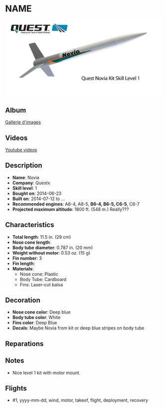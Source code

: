 # NAME

![Quest Novia](../images/fusees/quest-novia.jpg)

## Album

[Gallerie d'images](http://www.rocketryforum.com/album.php?albumid=597)

## Videos

[Youtube videos](https://www.youtube.com/user/maroonedmorlock/videos)

## Description

- **Name**: Novia
- **Company**: Questx
- **Skill level**: 1
- **Bought on**: 2014-06-23
- **Built on**: 2014-07-12 to ...
- **Recommended engines**: A6-4, A8-5, **B6-4, B6-5, C6-5**, C6-7
- **Projected maximum altitude**: 1800 ft. (548 m.) Really???

## Characteristics

- **Total length**: 11.5 in. (29 cm)
- **Nose cone length**: 
- **Body tube diameter**: 0.787 in. (20 mm)
- **Weight without motor**: 0.53 oz. (15 g)
- **Fin number**: 3
- **Fin length**: 
- **Materials**:
  - Nose cone: Plastic
  - Body Tube: Cardboard
  - Fins: Laser-cut balsa

## Decoration

- **Nose cone color**: Deep blue
- **Body tube color**: White
- **Fins color**: Deep Blue
- **Decals**: Maybe Novia from kit or deep blue stripes on body tube

## Reparations

## Notes

- Nice level 1 kit with motor mount.

## Flights

- #1, yyyy-mm-dd, wind, motor, takeof, flight, deployment, recovery

